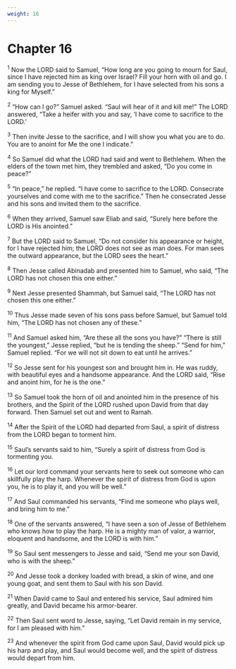 ```yaml
---
weight: 16
---
```


# Chapter 16

<sup>1</sup> Now the LORD said to Samuel, “How long are you going to mourn for Saul, since I have rejected him as king over Israel? Fill your horn with oil and go. I am sending you to Jesse of Bethlehem, for I have selected from his sons a king for Myself.” 

<sup>2</sup> “How can I go?” Samuel asked. “Saul will hear of it and kill me!” The LORD answered, “Take a heifer with you and say, ‘I have come to sacrifice to the LORD.’ 

<sup>3</sup> Then invite Jesse to the sacrifice, and I will show you what you are to do. You are to anoint for Me the one I indicate.” 

<sup>4</sup> So Samuel did what the LORD had said and went to Bethlehem. When the elders of the town met him, they trembled and asked, “Do you come in peace?” 

<sup>5</sup> “In peace,” he replied. “I have come to sacrifice to the LORD. Consecrate yourselves and come with me to the sacrifice.” Then he consecrated Jesse and his sons and invited them to the sacrifice. 

<sup>6</sup> When they arrived, Samuel saw Eliab and said, “Surely here before the LORD is His anointed.” 

<sup>7</sup> But the LORD said to Samuel, “Do not consider his appearance or height, for I have rejected him; the LORD does not see as man does. For man sees the outward appearance, but the LORD sees the heart.” 

<sup>8</sup> Then Jesse called Abinadab and presented him to Samuel, who said, “The LORD has not chosen this one either.” 

<sup>9</sup> Next Jesse presented Shammah, but Samuel said, “The LORD has not chosen this one either.” 

<sup>10</sup> Thus Jesse made seven of his sons pass before Samuel, but Samuel told him, “The LORD has not chosen any of these.” 

<sup>11</sup> And Samuel asked him, “Are these all the sons you have?” “There is still the youngest,” Jesse replied, “but he is tending the sheep.” “Send for him,” Samuel replied. “For we will not sit down to eat until he arrives.” 

<sup>12</sup> So Jesse sent for his youngest son and brought him in. He was ruddy, with beautiful eyes and a handsome appearance. And the LORD said, “Rise and anoint him, for he is the one.” 

<sup>13</sup> So Samuel took the horn of oil and anointed him in the presence of his brothers, and the Spirit of the LORD rushed upon David from that day forward. Then Samuel set out and went to Ramah. 

<sup>14</sup> After the Spirit of the LORD had departed from Saul, a spirit of distress from the LORD began to torment him. 

<sup>15</sup> Saul’s servants said to him, “Surely a spirit of distress from God is tormenting you. 

<sup>16</sup> Let our lord command your servants here to seek out someone who can skillfully play the harp. Whenever the spirit of distress from God is upon you, he is to play it, and you will be well.” 

<sup>17</sup> And Saul commanded his servants, “Find me someone who plays well, and bring him to me.” 

<sup>18</sup> One of the servants answered, “I have seen a son of Jesse of Bethlehem who knows how to play the harp. He is a mighty man of valor, a warrior, eloquent and handsome, and the LORD is with him.” 

<sup>19</sup> So Saul sent messengers to Jesse and said, “Send me your son David, who is with the sheep.” 

<sup>20</sup> And Jesse took a donkey loaded with bread, a skin of wine, and one young goat, and sent them to Saul with his son David. 

<sup>21</sup> When David came to Saul and entered his service, Saul admired him greatly, and David became his armor-bearer. 

<sup>22</sup> Then Saul sent word to Jesse, saying, “Let David remain in my service, for I am pleased with him.” 

<sup>23</sup> And whenever the spirit from God came upon Saul, David would pick up his harp and play, and Saul would become well, and the spirit of distress would depart from him. 


